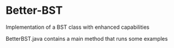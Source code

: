 # Better-BST
Implementation of a BST class with enhanced capabilities

BetterBST.java contains a main method that runs some examples
